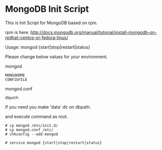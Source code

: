 MongoDB Init Script
=======

This is Init Script for MongoDB based on rpm.

rpm is here.
http://docs.mongodb.org/manual/tutorial/install-mongodb-on-redhat-centos-or-fedora-linux/

Usage: mongod {start|stop|restart|status}


Please change below values for your environment.

mongod

    MONGOHOME
    CONFIGFILE

mongod.conf

    dbpath

If you need you make 'data' dir on dbpath.

and execute command as root.


    # cp mongod /etc/init.d/
    # cp mongod.conf /etc/
    # chkconfig --add mongod
    
    # service mongod {start|stop|restart|status}
